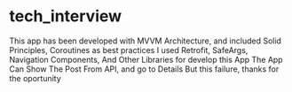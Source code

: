 # tech_interview
This app has been developed with MVVM Architecture, and included Solid Principles, Coroutines as best practices
I used Retrofit, SafeArgs, Navigation Components, And Other Libraries for develop this App
The App Can Show The Post From API, and go to Details But this failure, thanks for the oportunity
